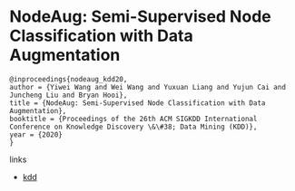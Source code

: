 # NodeAug: Semi-Supervised Node Classification with Data Augmentation

```
@inproceedings{nodeaug_kdd20,
author = {Yiwei Wang and Wei Wang and Yuxuan Liang and Yujun Cai and Juncheng Liu and Bryan Hooi},
title = {NodeAug: Semi-Supervised Node Classification with Data Augmentation},
booktitle = {Proceedings of the 26th ACM SIGKDD International Conference on Knowledge Discovery \&\#38; Data Mining (KDD)},
year = {2020}
}
```

links
- [kdd](https://www.kdd.org/kdd2020/accepted-papers/view/nodeaug-semi-supervised-node-classification-with-data-augmentation)
